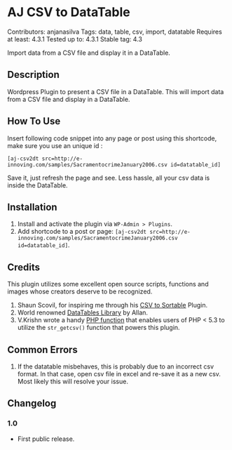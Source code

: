 # AJ CSV to DataTable

Contributors: anjanasilva
Tags: data, table, csv, import, datatable
Requires at least: 4.3.1
Tested up to: 4.3.1
Stable tag: 4.3

Import data from a CSV file and display it in a DataTable.


## Description

Wordpress Plugin to present a CSV file in a DataTable. This will import data from a CSV file and display in a DataTable.


## How To Use

Insert following code snippet into any page or post using this shortcode, make sure you use an unique id :

`[aj-csv2dt src=http://e-innoving.com/samples/SacramentocrimeJanuary2006.csv id=datatable_id]`

Save it, just refresh the page and see. Less hassle, all your csv data is inside the DataTable.


## Installation

1. Install and activate the plugin via `WP-Admin > Plugins`.
2. Add shortcode to a post or page: 
`[aj-csv2dt src=http://e-innoving.com/samples/SacramentocrimeJanuary2006.csv id=datatable_id]`.

## Credits

This plugin utilizes some excellent open source scripts, functions and images whose creators deserve to be recognized.

1. Shaun Scovil, for inspiring me through his [CSV to Sortable] Plugin.
2. World renowned [DataTables Library] by Allan.
3. V.Krishn wrote a handy [PHP function] that enables users of PHP < 5.3 to utilize the `str_getcsv()` function that powers this plugin.

[CSV to Sortable]: https://wordpress.org/plugins/csv-to-sorttable/
[DataTables Library]: https://www.datatables.net
[PHP function]: http://github.com/insteps/phputils

## Common Errors

1. If the datatable misbehaves, this is probably due to an incorrect csv format. In that case, open csv file in excel
and re-save it as a new csv. Most likely this will resolve your issue.

## Changelog

### 1.0
* First public release.
